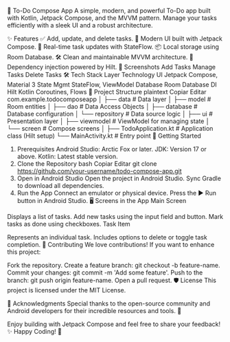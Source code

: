 📝 To-Do Compose App
A simple, modern, and powerful To-Do app built with Kotlin, Jetpack Compose, and the MVVM pattern. Manage your tasks efficiently with a sleek UI and a robust architecture.

✨ Features
✅ Add, update, and delete tasks.
🎨 Modern UI built with Jetpack Compose.
🔄 Real-time task updates with StateFlow.
📦 Local storage using Room Database.
🛠️ Clean and maintainable MVVM architecture.
🚀 Dependency injection powered by Hilt.
📸 Screenshots
Add Tasks	Manage Tasks	Delete Tasks
🛠️ Tech Stack
Layer	Technology
UI	Jetpack Compose, Material 3
State Mgmt	StateFlow, ViewModel
Database	Room Database
DI	Hilt
Kotlin	Coroutines, Flows
📂 Project Structure
plaintext
Copiar
Editar
com.example.todocomposeapp
│
├── data                    # Data layer
│   ├── model               # Room entities
│   ├── dao                 # Data Access Objects
│   ├── database            # Database configuration
│   └── repository          # Data source logic
│
├── ui                      # Presentation layer
│   ├── viewmodel           # ViewModel for managing state
│   └── screen              # Compose screens
│
├── TodoApplication.kt      # Application class (Hilt setup)
└── MainActivity.kt         # Entry point
🚀 Getting Started
1. Prerequisites
Android Studio: Arctic Fox or later.
JDK: Version 17 or above.
Kotlin: Latest stable version.
2. Clone the Repository
bash
Copiar
Editar
git clone https://github.com/your-username/todo-compose-app.git
3. Open in Android Studio
Open the project in Android Studio.
Sync Gradle to download all dependencies.
4. Run the App
Connect an emulator or physical device.
Press the ▶️ Run button in Android Studio.
🖥️ Screens in the App
Main Screen

Displays a list of tasks.
Add new tasks using the input field and button.
Mark tasks as done using checkboxes.
Task Item

Represents an individual task.
Includes options to delete or toggle task completion.
🔗 Contributing
We love contributions! If you want to enhance this project:

Fork the repository.
Create a feature branch: git checkout -b feature-name.
Commit your changes: git commit -m 'Add some feature'.
Push to the branch: git push origin feature-name.
Open a pull request.
🛡️ License
This project is licensed under the MIT License.

🙌 Acknowledgments
Special thanks to the open-source community and Android developers for their incredible resources and tools. 💙

Enjoy building with Jetpack Compose and feel free to share your feedback! ✨
Happy Coding! 🚀

